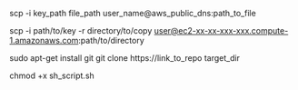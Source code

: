 <!-- path_to_file normally begins with ~/, which means the file will be copied
to the home directory instead of root, which is normally prohibited. -->
<!-- To copy file from remote to local, reverse the positions of file_path and
user_name@aws_public_dns:path_to_file -->
scp -i key_path file_path user_name@aws_public_dns:path_to_file

<!-- Copy folder to aws. Not the -r. It copies the folder itself, and not just
folder contents. -->
scp -i path/to/key -r directory/to/copy user@ec2-xx-xx-xxx-xxx.compute-1.amazonaws.com:path/to/directory

<!-- Install git so the repo can be easily cloned onto the server. Git is
normally included on ubuntu and does not need to be installed. -->
sudo apt-get install git
git clone https://link_to_repo target_dir

<!-- Make sh script executable. +x makes the file executable. In some cases,
u+x is preferable as u gives execution rights to the user only. -->
chmod +x sh_script.sh
